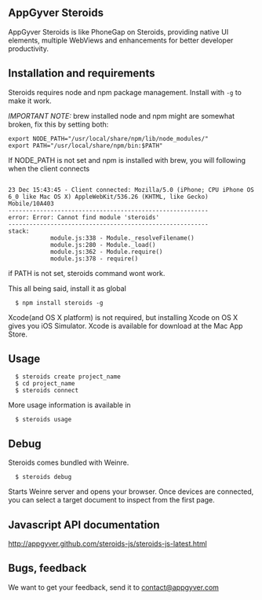 AppGyver Steroids
-----------------

AppGyver Steroids is like PhoneGap on Steroids, providing native UI elements, multiple WebViews and enhancements for better developer productivity.


## Installation and requirements

Steroids requires node and npm package management. Install with ```-g``` to make it work.


*IMPORTANT NOTE:* brew installed node and npm might are somewhat broken, fix this by setting both:

```
export NODE_PATH="/usr/local/share/npm/lib/node_modules/"
export PATH="/usr/local/share/npm/bin:$PATH"
```


If NODE_PATH is not set and npm is installed with brew, you will following when the client connects

```

23 Dec 15:43:45 - Client connected: Mozilla/5.0 (iPhone; CPU iPhone OS 6_0 like Mac OS X) AppleWebKit/536.26 (KHTML, like Gecko) Mobile/10A403
---------------------------------------------------------
error: Error: Cannot find module 'steroids'
---------------------------------------------------------
stack: 
            module.js:338 - Module._resolveFilename()
            module.js:280 - Module._load()
            module.js:362 - Module.require()
            module.js:378 - require()
```

if PATH is not set, steroids command wont work.


This all being said, install it as global 

```
  $ npm install steroids -g
```

Xcode(and OS X platform) is not required, but installing Xcode on OS X gives you iOS Simulator. Xcode is available for download at the Mac App Store.


## Usage

```
  $ steroids create project_name
  $ cd project_name
  $ steroids connect
```

More usage information is available in

```
  $ steroids usage
```

## Debug

Steroids comes bundled with Weinre.

```
  $ steroids debug
```

Starts Weinre server and opens your browser.  Once devices are connected, you can select a target document to inspect from the first page.


## Javascript API documentation

http://appgyver.github.com/steroids-js/steroids-js-latest.html


## Bugs, feedback

We want to get your feedback, send it to contact@appgyver.com
